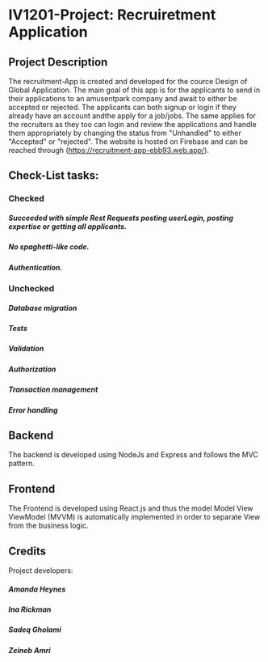 # IV1201-Project: Recruiretment Application
## Project Description

The recruitment-App is created and developed for the cource Design of Global Application. The main goal of this app is for the applicants to send in their applications to an amusentpark company and await to either be accepted or rejected. The applicants can both signup or login if they already have an account andthe apply for a job/jobs. The same applies for the recruiters as they too can login and review the applications and handle them appropriately by changing the status from "Unhandled" to either "Accepted" or "rejected".
The website is hosted on Firebase and can be reached through (https://recruitment-app-ebb93.web.app/).

## Check-List tasks:

### Checked
##### Succeeded with simple Rest Requests posting userLogin, posting expertise or getting all applicants.
##### No spaghetti-like code.
##### Authentication.


### Unchecked
##### Database migration
##### Tests
##### Validation
##### Authorization
##### Transaction management
##### Error handling

## Backend 
The backend is developed using NodeJs and Express and follows the MVC pattern.

## Frontend 
The Frontend is developed using React.js and thus the model Model View ViewModel (MVVM) is automatically implemented in order to separate View from the business logic.

## Credits
 Project developers:
##### Amanda Heynes
##### Ina Rickman
##### Sadeq Gholami
##### Zeineb Amri
